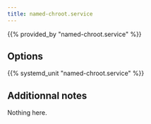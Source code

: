 ```yaml
---
title: named-chroot.service
---
```


{{% provided_by "named-chroot.service" %}}

## Options

{{% systemd_unit "named-chroot.service" %}}

## Additionnal notes

Nothing here.
